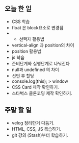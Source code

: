 ## 오늘 한 일
- CSS 학습
- float 은 block요소로 변경됨
- + 선택자 활용법
- vertical-align 과 position의 차이
- position 활용법
- js 학습
- 준비단계와 실행단계로 나눠진다
- null과 undefined 의 차이
- 선언 후 할당
- console.log(this); > window
- CSS Card 제작 확인하기.
- 스타벅스 클론코딩 제작 확인하기.

## 주말 할 일
- velog 정리한거 다듬기.
- HTML, CSS, JS 복습하기.
- git 강의 (Stash)부터 학습하기.

